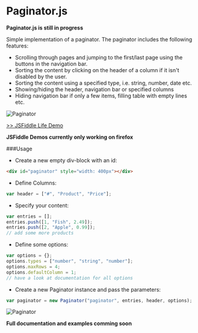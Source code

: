 Paginator.js
============

**Paginator.js is still in progress**

Simple implementation of a paginator. The paginator includes the following features:
 - Scrolling through pages and jumping to the first/last page using the buttons in the navigation bar.
 - Sorting the content by clicking on the header of a column if it isn't disabled by the user.
 - Sorting the content using a specified type, i.e. string, number, date etc.
 - Showing/hiding the header, navigation bar or specified columns
 - Hiding navigation bar if only a few items, filling table with empty lines etc.

![Paginator](https://ninjadevs.files.wordpress.com/2014/10/paginator.png)

[>> JSFiddle Life Demo](http://jsfiddle.net/jy3ffyag/)

**JSFiddle Demos currently only working on firefox**

###Usage

+ Create a new empty div-block with an id:

```html
<div id="paginator" style="width: 400px"></div>
```

+ Define Columns:

```javascript
var header = ["#", "Product", "Price"];
```

+ Specify your content:

```javascript
var entries = [];
entries.push([1, "Fish", 2.49]);
entries.push([2, "Apple", 0.99]);
// add some more products
```

+ Define some options:

```javascript
var options = {};
options.types = ["number", "string", "number"];
options.maxRows = 4;
options.defaultColumn = 1;
// have a look at documentation for all options
```

+ Create a new Paginator instance and pass the parameters:

```javascript
var paginator = new Paginator("paginator", entries, header, options);
```

![Paginator](https://ninjadevs.files.wordpress.com/2014/10/paginator.png)


**Full documentation and examples comming soon**
